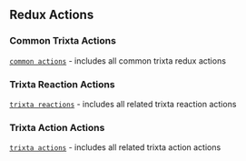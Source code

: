  ## Redux Actions
 ### Common Trixta Actions
[`common actions`](https://github.com/trixtateam/trixtaJS/blob/master/src/React/reduxActions/common.js)  - includes all common trixta redux actions

### Trixta Reaction Actions
[`trixta reactions`](https://github.com/trixtateam/trixtaJS/blob/master/src/React/reduxActions/trixtaReactions.js)  - includes all related trixta reaction actions

### Trixta Action Actions
[`trixta actions`](https://github.com/trixtateam/trixtaJS/blob/master/src/React/reduxActions/trixtaActions.js)  - includes all related trixta action actions
 ```
